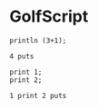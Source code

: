 # GolfScript

```polygolf
println (3+1);
```

```golfscript bytes
4 puts
```

```polygolf
print 1;
print 2;
```

```golfscript bytes
1 print 2 puts
```
